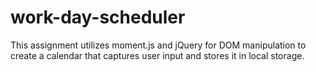 # work-day-scheduler
This assignment utilizes moment.js and jQuery for DOM manipulation to create a calendar that captures user input and stores it in local storage.